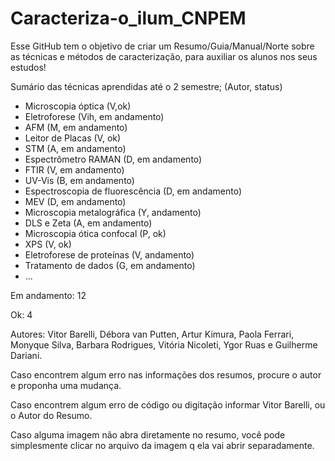 # Caracteriza-o_ilum_CNPEM
Esse GitHub tem o objetivo de criar um Resumo/Guia/Manual/Norte sobre as técnicas e métodos de caracterização, para auxiliar os alunos nos seus estudos!

Sumário das técnicas aprendidas até o 2 semestre; (Autor, status)
- Microscopia óptica (V,ok)
- Eletroforese (Vih, em andamento)
- AFM (M, em andamento)
- Leitor de Placas (V, ok)
- STM (A, em andamento)
- Espectrômetro RAMAN (D, em andamento)
- FTIR (V, em andamento)
- UV-Vis (B, em andamento)
- Espectroscopia de fluorescência (D, em andamento)
- MEV (D, em andamento)
- Microscopia metalográfica (Y, andamento)
- DLS e Zeta (A, em andamento)
- Microscopia ótica confocal (P, ok)
- XPS (V, ok)
- Eletroforese de proteínas (V, andamento)
- Tratamento de dados (G, em andamento)
- ...

Em andamento: 12

Ok: 4

Autores: Vitor Barelli, Débora van Putten, Artur Kimura, Paola Ferrari, Monyque Silva, Barbara Rodrigues, Vitória Nicoleti, Ygor Ruas e Guilherme Dariani.

Caso encontrem algum erro nas informações dos resumos, procure o autor e proponha uma mudança.

Caso encontrem algum erro de código ou digitação informar Vitor Barelli, ou o Autor do Resumo.

Caso alguma imagem não abra diretamente no resumo, você pode simplesmente clicar no arquivo da imagem q ela vai abrir separadamente.
